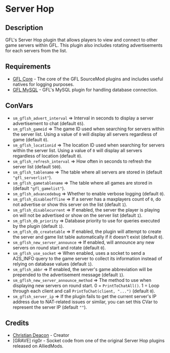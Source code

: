 # Server Hop
## Description
GFL's Server Hop plugin that allows players to view and connect to other game servers within GFL. This plugin also includes rotating advertisements for each servers from the list.

## Requirements
* [GFL Core](https://github.com/GFLClan/SM-Core) - The core of the GFL SourceMod plugins and includes useful natives for logging purposes.
* [GFL MySQL](https://github.com/GFLClan/SM-MySQL) - GFL's MySQL plugin for handling database connection.

## ConVars
* `sm_gflsh_advert_interval` => Interval in seconds to display a server advertisement to chat (default `65`).
* `sm_gflsh_gameid` => The game ID used when searching for servers within the server list. Using a value of `0` will display all servers regardless of game (default `0`).
* `sm_gflsh_locationid` => The location ID used when searching for servers within the server list. Using a value of `0` will display all servers regardless of location (default `0`).
* `sm_gflsh_refresh_interval` => How often in seconds to refresh the server list (default `500`).
* `sm_gflsh_tablename` => The table where all servers are stored in (default `"gfl_serverlist"`).
* `sm_gflsh_gametablename` => The table where all games are stored in (default `"gfl_gamelist"`).
* `sm_gflsh_advancedebug` => Whether to enable verbose logging (default `0`).
* `sm_gflsh_disableoffline` => If a server has a maxplayers count of `0`, do not advertise or show this server on the list (default `1`).
* `sm_gflsh_disablecurrent` => If enabled, the server the player is playing on will not be advertised or show on the server list (default `1`).
* `sm_gflsh_db_priority` => Database priority to use for queries executed by the plugin (default `1`).
* `sm_gflsh_db_createtable` => If enabled, the plugin will attempt to create the server and game list table automatically if it doesn't exist (default `0`).
* `sm_gflsh_new_server_announce` => If enabled, will announce any new servers on round start and rotate (default `0`).
* `sm_gflsh_use_socket` => When enabled, uses a socket to send a A2S_INFO query to the game server to collect its information instead of relying on database values (default `1`).
* `sm_gflsh_abbr` => If enabled, the server's game abbreviation will be prepended to the advertisement message (default `1`).
* `sm_gflsh_new_server_announce_method` => The method to use when displaying new servers on round start. 0 = `PrintToChatAll()`. 1 = Loop through each client and call `PrintToChat(client, "...")` (default `0`).
* `sm_gflsh_server_ip` => If the plugin fails to get the current server's IP address due to NAT-related issues or similar, you can set this CVar to represent the server IP (default `""`).

## Credits
* [Christian Deacon](https://www.linkedin.com/in/christian-deacon-902042186/) - Creator
* [GRAVE] rig0r - Socket code from one of the original Server Hop plugins released on AlliedMods.